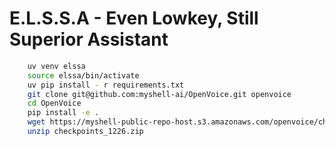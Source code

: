# E.L.S.S.A - Even Lowkey, Still Superior Assistant


```bash
    uv venv elssa
    source elssa/bin/activate
    uv pip install - r requirements.txt
    git clone git@github.com:myshell-ai/OpenVoice.git openvoice
    cd OpenVoice
    pip install -e .
    wget https://myshell-public-repo-host.s3.amazonaws.com/openvoice/checkpoints_1226.zip
    unzip checkpoints_1226.zip
``` 